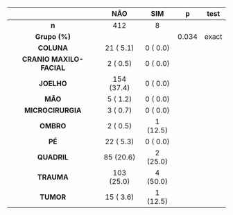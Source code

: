 

|           &nbsp;           |    NÃO     |   SIM    |   p   |  test  |
|:--------------------------:|:----------:|:--------:|:-----:|:------:|
|           **n**            |    412     |    8     |       |        |
|       **Grupo (%)**        |            |          | 0.034 | exact  |
|         **COLUNA**         | 21 ( 5.1)  | 0 ( 0.0) |       |        |
|  **CRANIO MAXILO-FACIAL**  |  2 ( 0.5)  | 0 ( 0.0) |       |        |
|         **JOELHO**         | 154 (37.4) | 0 ( 0.0) |       |        |
|          **MÃO**           |  5 ( 1.2)  | 0 ( 0.0) |       |        |
|     **MICROCIRURGIA**      |  3 ( 0.7)  | 0 ( 0.0) |       |        |
|         **OMBRO**          |  2 ( 0.5)  | 1 (12.5) |       |        |
|           **PÉ**           | 22 ( 5.3)  | 0 ( 0.0) |       |        |
|        **QUADRIL**         | 85 (20.6)  | 2 (25.0) |       |        |
|         **TRAUMA**         | 103 (25.0) | 4 (50.0) |       |        |
|         **TUMOR**          | 15 ( 3.6)  | 1 (12.5) |       |        |


